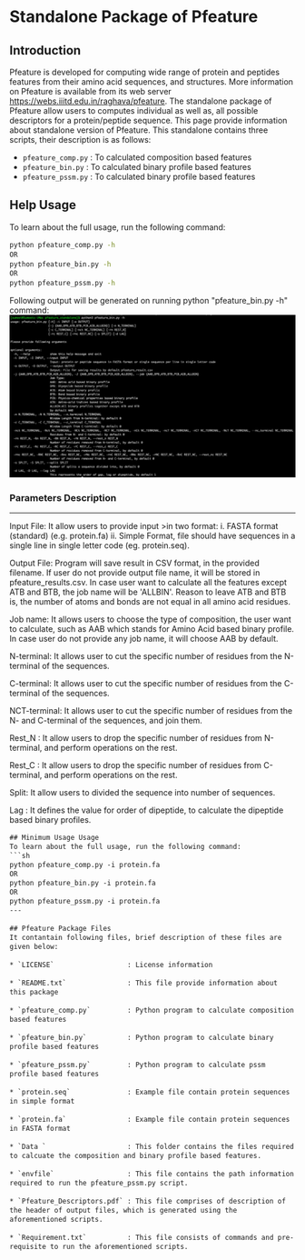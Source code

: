 # Standalone Package of Pfeature
## Introduction
Pfeature is developed for computing wide range of protein and peptides features from their amino acid sequences, and structures. More information on Pfeature is available from its web server https://webs.iiitd.edu.in/raghava/pfeature. The standalone package of Pfeature allow users to  computes individual as well as, all possible descriptors for a protein/peptide sequence. This page provide information about standalone version of Pfeature. This standalone contains three scripts, their description is as follows:
  - `pfeature_comp.py` : To calculated composition based features
  - `pfeature_bin.py`  : To calculated binary profile based features
  - `pfeature_pssm.py` : To calculated binary profile based features
  
## Help Usage
To learn about the full usage, run the following command:
```sh
python pfeature_comp.py -h
OR
python pfeature_bin.py -h
OR
python pfeature_pssm.py -h
```
Following output will be generated on running python "pfeature_bin.py -h" command:<br>
![Screenshot](Screenshot.png)

### Parameters Description
---
Input File: It allow users to provide input >in two format:
                i.  FASTA format (standard) (e.g. protein.fa)
                ii.  Simple Format, file should have sequences in a single line in single letter code (eg. protein.seq).

Output File: Program will save result in CSV format, in the provided filename.
                If user do not provide output file name, it will be stored in pfeature_results.csv.
                In case user want to calculate all the features except ATB and BTB, the job name will be 'ALLBIN'. Reason to leave ATB and BTB is, the number of atoms and bonds are not equal in all amino acid residues.

Job name: It allows users to choose the type of composition, the user want to calculate, such as AAB which stands for Amino Acid based binary profile.
                In case user do not provide any job name, it will choose AAB by default.

N-terminal: It allows user to cut the specific number of residues from the N-terminal of the sequences.

C-terminal: It allows user to cut the specific number of residues from the C-terminal of the sequences.

NCT-terminal: It allows user to cut the specific number of residues from the N- and C-terminal of the sequences, and join them.

Rest_N : It allow users to drop the specific number of residues from N-terminal, and perform operations on the rest.

Rest_C : It allow users to drop the specific number of residues from C-terminal, and perform operations on the rest.

Split: It allow users to divided the sequence into number of sequences.

Lag : It defines the value for order of dipeptide, to calculate the dipeptide based binary profiles.
```
## Minimum Usage Usage
To learn about the full usage, run the following command:
```sh
python pfeature_comp.py -i protein.fa
OR
python pfeature_bin.py -i protein.fa
OR
python pfeature_pssm.py -i protein.fa
---

## Pfeature Package Files
It contantain following files, brief description of these files are given below:

* `LICENSE`                  : License information

* `README.txt`               : This file provide information about this package

* `pfeature_comp.py`         : Python program to calculate composition based features

* `pfeature_bin.py`          : Python program to calculate binary profile based features

* `pfeature_pssm.py`         : Python program to calculate pssm profile based features

* `protein.seq`              : Example file contain protein sequences in simple format

* `protein.fa`               : Example file contain protein sequences in FASTA format

* `Data `                    : This folder contains the files required to calcuate the composition and binary profile based features.

* `envfile`                  : This file contains the path information required to run the pfeature_pssm.py script.

* `Pfeature_Descriptors.pdf` : This file comprises of description of the header of output files, which is generated using the aforementioned scripts.

* `Requirement.txt`          : This file consists of commands and pre-requisite to run the aforementioned scripts.
